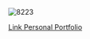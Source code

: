 ![8223](https://user-images.githubusercontent.com/26555944/152850887-a7cc4a94-13bc-4fea-a220-3872d204a2ff.gif)

[Link Personal Portfolio](https://ganeshbudhathoki.github.io/)

<!--
**budaG/budaG** is a ✨ _special_ ✨ repository because its `README.md` (this file) appears on your GitHub profile.

Here are some ideas to get you started:

- 🔭 I’m currently working on ...
- 🌱 I’m currently learning ...![Uploading 8223.gif…]()

- 👯 I’m looking to collaborate on ...
- 🤔 I’m looking for help with ...
- 💬 Ask me about ...
- 📫 How to reach me: ...
- 😄 Pronouns: ...
- ⚡ Fun fact: ...
-->
